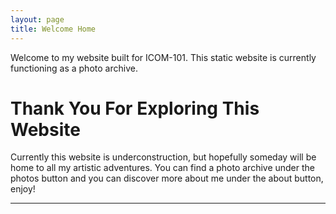 ```yaml
---
layout: page
title: Welcome Home
---
```


Welcome to my website built for ICOM-101. This static website is currently functioning as a photo archive. 

# Thank You For Exploring This Website

Currently this website is underconstruction, but hopefully someday will be home to all my artistic adventures. You can find a photo archive under the photos button and you can discover more about me under the about button, enjoy!



---